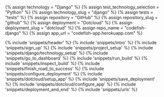 {% assign technology = "Django" %}
{% assign test_technology_selection = "Python" %}
{% assign technology_slug = "django" %}
{% assign tests = "tests" %}
{% assign repository = "GitHub" %}
{% assign repository_slug = "github" %}
{% assign deployment = "Dotcloud" %}
{% assign deployment_slug = "dotcloud" %}
{% assign repo_name = "codefish-django" %}
{% assign app_url = "codefish-app.herokuapp.com" %}

{% include 'snippets/header' %}
{% include 'snippets/intro' %}
{% include 'snippets/sign_up' %}
{% include 'snippets/project_setup' %}
{% include 'snippets/django/technology_setup' %}
{% include 'snippets/go_to_dashboard' %}
{% include 'snippets/run_build' %}
{% include 'snippets/inspect_build' %}
{% include 'snippets/finish_road_to_success' %}
{% include 'snippets/configure_deployment' %}
{% include 'snippets/dotcloud/setup_app' %}
{% include 'snippets/save_deployment' %}
{% include 'snippets/dotcloud/configure_app' %}
{% include 'snippets/deployment_and_end' %}
{% include 'snippets/urls' %}
